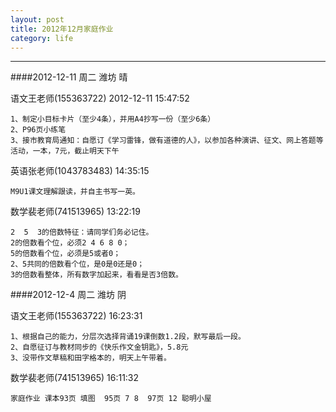 ```yaml
---
layout: post
title: 2012年12月家庭作业
category: life
---
```



---

####2012-12-11  周二 潍坊 晴

语文王老师(155363722) 2012-12-11 15:47:52

    1、制定小目标卡片（至少4条），并用A4抄写一份（至少6条）
    2、P96页小练笔
    3、接市教育局通知：自愿订《学习雷锋，做有道德的人》，以参加各种演讲、征文、网上答题等活动，一本，7元，截止明天下午

英语张老师(1043783483)  14:35:15

    M9U1课文理解跟读，并自主书写一英。
    
数学裴老师(741513965) 13:22:19 

    2  5  3的倍数特征：请同学们务必记住。
    2的倍数看个位，必须2 4 6 8 0； 
    5的倍数看个位，必须是5或者0；  
    2、5共同的倍数看个位，是0是0还是0；  
    3的倍数看整体，所有数字加起来，看看是否3倍数。
    


####2012-12-4  周二 潍坊 阴

语文王老师(155363722)  16:23:31

    1、根据自己的能力，分层次选择背诵19课倒数1.2段，默写最后一段。
    2、自愿征订与教材同步的《快乐作文金钥匙》，5.8元
    3、没带作文草稿和田字格本的，明天上午带着。

数学裴老师(741513965)  16:11:32

    家庭作业 课本93页 填图  95页 7 8  97页 12 聪明小屋
    
    
